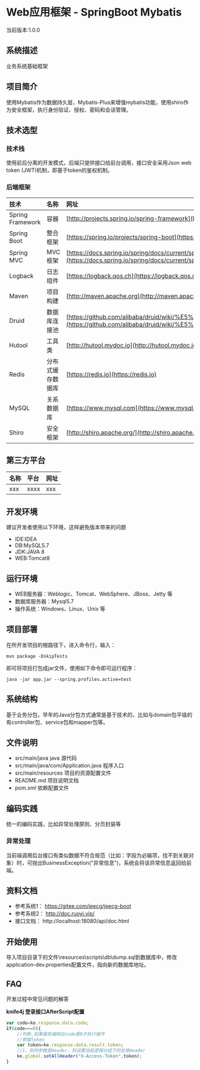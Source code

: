 # Web应用框架 - SpringBoot Mybatis  

当前版本:1.0.0  

## 系统描述  

业务系统基础框架


## 项目简介  

使用Mybatis作为数据持久层，Mybatis-Plus来增强mybatis功能，使用shiro作为安全框架，执行身份验证、授权、密码和会话管理。


## 技术选型  

### 技术栈  

使用前后分离的开发模式，后端只提供接口给前台调用，接口安全采用Json web token (JWT)机制，即基于token的鉴权机制。  

### 后端框架  

| 技术 | 名称 | 网址 |
| :--- | :--- | :--- |
| Spring Framework | 容器 | [http://projects.spring.io/spring-framework](http://projects.spring.io/spring-framework/) |
| Spring Boot | 整合框架 | [https://spring.io/projects/spring-boot](https://spring.io/projects/spring-boot) |
| Spring MVC | MVC框架 | [https://docs.spring.io/spring/docs/current/spring-framework-reference/web.html](https://docs.spring.io/spring/docs/current/spring-framework-reference/web.html) |
| Logback | 日志组件 | [https://logback.qos.ch](https://logback.qos.ch) |
| Maven | 项目构建 | [http://maven.apache.org](http://maven.apache.org/) |
| Druid | 数据库连接池 | [https://github.com/alibaba/druid/wiki/%E5%B8%B8%E8%A7%81%E9%97%AE%E9%A2%98](https://github.com/alibaba/druid/wiki/%E5%B8%B8%E8%A7%81%E9%97%AE%E9%A2%98) |
| Hutool | 工具类 | [http://hutool.mydoc.io](http://hutool.mydoc.io) |
| Redis | 分布式缓存数据库 | [https://redis.io](https://redis.io) |
| MySQL | 关系数据库 | [https://www.mysql.com](https://www.mysql.com) |
| Shiro | 安全框架 | [http://shiro.apache.org/](http://shiro.apache.org/) |
  
  
## 第三方平台  

| 名称 | 平台 | 网址 |
| :--- | :--- | :--- |
| xxx | xxxx | xxx |
  

## 开发环境  
建议开发者使用以下环境，这样避免版本带来的问题  
* IDE:IDEA
* DB:MySQL5.7
* JDK:JAVA 8
* WEB:Tomcat8
  
## 运行环境  

* WEB服务器：Weblogic、Tomcat、WebSphere、JBoss、Jetty 等
* 数据库服务器：Mysql5.7
* 操作系统：Windows、Linux、Unix 等


## 项目部署  

在所开发项目的根路径下，进入命令行，输入：  
```
mvn package -DskipTests
```

即可将项目打包成jar文件，使用如下命令即可运行程序：  
```  
java -jar app.jar --spring.profiles.active=test  
```  

  
## 系统结构  

基于业务分包，早年的Java分包方式通常是基于技术的，比如与domain包平级的有controller包、service包和mapper包等。

## 文件说明  

* src/main/java java 源代码
* src/main/java/com/Application.java 程序入口
* src/main/resources 项目的资源配置文件
* README.md 项目说明文档
* pom.xml 依赖配置文件

## 编码实践  

统一的编码实践，比如异常处理原则、分页封装等

### 异常处理  

当前端调用后台接口有类似数据不符合规范（比如：字段为必输项，找不到关联对象）时，可抛出BusinessException("异常信息")，系统会将该异常信息返回给前端。


## 资料文档  

* 参考系统1： https://gitee.com/jeecg/jeecg-boot
* 参考系统2： http://doc.ruoyi.vip/
* 接口文档： http://localhost:18080/api/doc.html


## 开始使用  

导入项目目录下的文件\resources\scripts\db\dump.sql到数据库中，修改application-dev.properties配置文件，指向新的数据库地址。  



## FAQ  

开发过程中常见问题的解答
  

**knife4j 登录接口AfterScript配置**  
```javascript  
var code=ke.response.data.code;
if(code===0){
    //判断,如果服务端响应code是0才执行操作
    //获取token
    var token=ke.response.data.result.token;
    //1、如何参数是Header，则设置当前逻辑分组下的全局Header
    ke.global.setAllHeader("X-Access-Token",token);
}
```  
